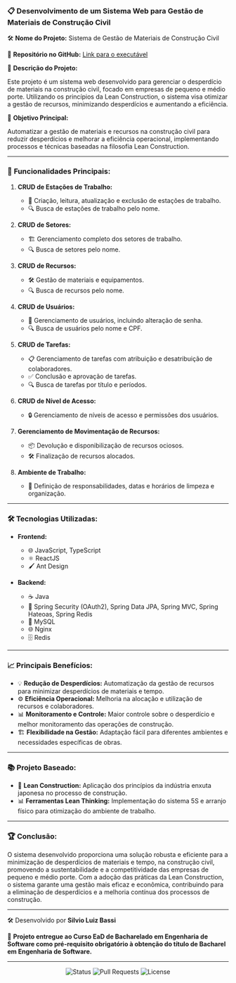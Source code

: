 ### 📋 Desenvolvimento de um Sistema Web para Gestão de Materiais de Construção Civil

🛠 **Nome do Projeto:** Sistema de Gestão de Materiais de Construção Civil

🔗 **Repositório no GitHub:** [Link para o executável](https://github.com/silviobassi/minimizing-executables)

📝 **Descrição do Projeto:**

Este projeto é um sistema web desenvolvido para gerenciar o desperdício de materiais na construção civil, focado em empresas de pequeno e médio porte. Utilizando os princípios da Lean Construction, o sistema visa otimizar a gestão de recursos, minimizando desperdícios e aumentando a eficiência.

🎯 **Objetivo Principal:**

Automatizar a gestão de materiais e recursos na construção civil para reduzir desperdícios e melhorar a eficiência operacional, implementando processos e técnicas baseadas na filosofia Lean Construction.

---

### 🚀 **Funcionalidades Principais:**

1. **CRUD de Estações de Trabalho:**

    - 📍 Criação, leitura, atualização e exclusão de estações de trabalho.
    - 🔍 Busca de estações de trabalho pelo nome.

2. **CRUD de Setores:**

    - 🏗️ Gerenciamento completo dos setores de trabalho.
    - 🔍 Busca de setores pelo nome.

3. **CRUD de Recursos:**

    - 🛠️ Gestão de materiais e equipamentos.
    - 🔍 Busca de recursos pelo nome.

4. **CRUD de Usuários:**

    - 👥 Gerenciamento de usuários, incluindo alteração de senha.
    - 🔍 Busca de usuários pelo nome e CPF.

5. **CRUD de Tarefas:**

    - 📋 Gerenciamento de tarefas com atribuição e desatribuição de colaboradores.
    - ✅ Conclusão e aprovação de tarefas.
    - 🔍 Busca de tarefas por título e períodos.

6. **CRUD de Nível de Acesso:**

    - 🔒 Gerenciamento de níveis de acesso e permissões dos usuários.

7. **Gerenciamento de Movimentação de Recursos:**

    - 📦 Devolução e disponibilização de recursos ociosos.
    - 🛠️ Finalização de recursos alocados.

8. **Ambiente de Trabalho:**

    - 🧹 Definição de responsabilidades, datas e horários de limpeza e organização.

---

### 🛠 **Tecnologias Utilizadas:**

- **Frontend:**

    - 🌐 JavaScript, TypeScript
    - ⚛️ ReactJS
    - 🖌️ Ant Design

- **Backend:**

    - ☕ Java
    - 🌱 Spring Security (OAuth2), Spring Data JPA, Spring MVC, Spring Hateoas, Spring Redis
    - 🐬 MySQL
    - 🌐 Nginx
    - 🗄️ Redis

---

### 📈 **Principais Benefícios:**

- 💡 **Redução de Desperdícios:** Automatização da gestão de recursos para minimizar desperdícios de materiais e tempo.
- ⚙️ **Eficiência Operacional:** Melhoria na alocação e utilização de recursos e colaboradores.
- 📊 **Monitoramento e Controle:** Maior controle sobre o desperdício e melhor monitoramento das operações de construção.
- 🏗️ **Flexibilidade na Gestão:** Adaptação fácil para diferentes ambientes e necessidades específicas de obras.

---

### 📚 **Projeto Baseado:**

- 📖 **Lean Construction:** Aplicação dos princípios da indústria enxuta japonesa no processo de construção.
- 📊 **Ferramentas Lean Thinking:** Implementação do sistema 5S e arranjo físico para otimização do ambiente de trabalho.

---

### 🏆 **Conclusão:**

O sistema desenvolvido proporciona uma solução robusta e eficiente para a minimização de desperdícios de materiais e tempo, na construção civil, promovendo a sustentabilidade e a competitividade das empresas de pequeno e médio porte. Com a adoção das práticas da Lean Construction, o sistema garante uma gestão mais eficaz e econômica, contribuindo para a eliminação de desperdícios e a melhoria contínua dos processos de construção.

---

🛠 Desenvolvido por **Silvio Luiz Bassi**

🌟 **Projeto entregue ao Curso EaD de Bacharelado em Engenharia de Software como pré-requisito obrigatório à obtenção do título de Bacharel em Engenharia de Software.**

---

<div align="center">
  <img src="https://img.shields.io/badge/status-em%20desenvolvimento-yellow" alt="Status">
  <img src="https://img.shields.io/github/issues-pr-raw/username/repository" alt="Pull Requests">
  <img src="https://img.shields.io/github/license/username/repository" alt="License">
</div>
